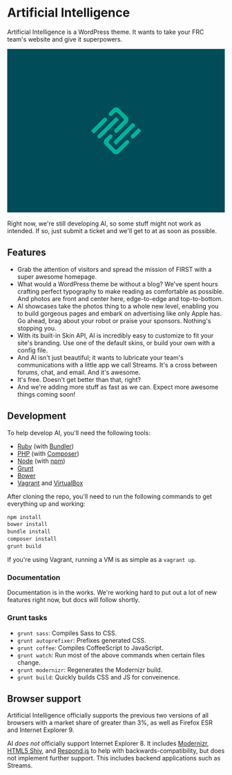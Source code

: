# Artificial Intelligence

Artificial Intelligence is a WordPress theme. It wants to take your FRC team's website and give it superpowers.

![Screenshot of Artificial Intelligence](https://raw.githubusercontent.com/duchenerc/artificial-intelligence/master/screenshot.png "Screenshot of Artificial Intelligence")

Right now, we're still developing AI, so some stuff might not work as intended. If so, just submit a ticket and we'll get to at as soon as possible.

## Features

* Grab the attention of visitors and spread the mission of FIRST with a super awesome homepage.
* What would a WordPress theme be without a blog? We've spent hours crafting perfect typography to make reading as comfortable as possible. And photos are front and center here, edge-to-edge and top-to-bottom.
* AI showcases take the photos thing to a whole new level, enabling you to build gorgeous pages and embark on advertising like only Apple has. Go ahead, brag about your robot or praise your sponsors. Nothing's stopping you.
* With its built-in Skin API, AI is incredibly easy to customize to fit your site's branding. Use one of the default skins, or build your own with a config file.
* And AI isn't just beautiful; it wants to lubricate your team's communications with a little app we call Streams. It's a cross between forums, chat, and email. And it's awesome.
* It's free. Doesn't get better than that, right?
* And we're adding more stuff as fast as we can. Expect more awesome things coming soon!

## Development

To help develop AI, you'll need the following tools:

* [Ruby](https://www.ruby-lang.org/) (with [Bundler](http://bundler.io/))
* [PHP](http://php.net/) (with [Composer](https://getcomposer.org/))
* [Node](http://nodejs.org/) (with [npm](https://www.npmjs.com/))
* [Grunt](http://www.gruntjs.org/)
* [Bower](http://bower.io/)
* [Vagrant](https://www.vagrantup.com/) and [VirtualBox](https://www.virtualbox.org/)

After cloning the repo, you'll need to run the following commands to get everything up and working:

```bash
npm install
bower install
bundle install
composer install
grunt build
```

If you're using Vagrant, running a VM is as simple as a `vagrant up`.

### Documentation

Documentation is in the works. We're working hard to put out a lot of new features right now, but docs will follow shortly.

### Grunt tasks

* `grunt sass`: Compiles Sass to CSS.
* `grunt autoprefixer`: Prefixes generated CSS.
* `grunt coffee`: Compiles CoffeeScript to JavaScript.
* `grunt watch`: Run most of the above commands when certain files change.
* `grunt modernizr`: Regenerates the Modernizr build.
* `grunt build`: Quickly builds CSS and JS for conveinence.

## Browser support

Artificial Intelligence officially supports the previous two versions of all browsers with a market share of greater than 3%, as well as Firefox ESR and Internet Explorer 9.

AI *does not* officially support Internet Explorer 8. It includes [Modernizr](http://modernizr.com/), [HTML5 Shiv](https://github.com/aFarkas/html5shiv), and [Respond.js](https://github.com/scottjehl/Respond) to help with backwards-compatibility, but does not implement further support. This includes backend applications such as Streams.
